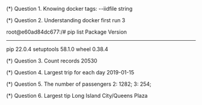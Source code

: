 (*) Question 1. Knowing docker tags:
--iidfile string

(*) Question 2. Understanding docker first run
3

root@e60ad84dc677:/# pip list
Package    Version
---------- -------
pip        22.0.4
setuptools 58.1.0
wheel      0.38.4

(*) Question 3. Count records
20530

(*) Question 4. Largest trip for each day
2019-01-15

(*) Question 5. The number of passengers
2: 1282; 3: 254;

(*) Question 6. Largest tip
Long Island City/Queens Plaza


